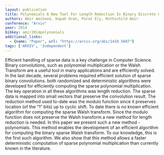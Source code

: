 ```yaml
---
layout: publication
title: Polynomials A New Tool For Length Reduction In Binary Discrete Convolutions
authors: Amir Amihood, Kapah Oren, Porat Ely, Rothschild Amir
conference: "Arxiv"
year: 2014
bibkey: amir2014polynomials
additional_links:
  - {name: "Paper", url: "https://arxiv.org/abs/1410.5607"}
tags: ['ARXIV', 'Independent']
---
```

<p>Efficient handling of sparse data is a key challenge in Computer
Science. Binary convolutions, such as polynomial multiplication or the
Walsh Transform are a useful tool in many applications and are
efficiently solved. In the last decade, several problems required
efficient solution of sparse binary convolutions. both randomized and
deterministic algorithms were developed for efficiently computing the
sparse polynomial multiplication. The key operation in all these
algorithms was length reduction. The sparse data is mapped into small
vectors that preserve the convolution result. The reduction method used
to-date was the modulo function since it preserves location (of the “1”
bits) up to cyclic shift. To date there is no known efficient algorithm
for computing the sparse Walsh transform. Since the modulo function does
not preserve the Walsh transform a new method for length reduction is
needed. In this paper we present such a new method - polynomials. This
method enables the development of an efficient algorithm for computing
the binary sparse Walsh transform. To our knowledge, this is the first
such algorithm. We also show that this method allows a faster
deterministic computation of sparse polynomial multiplication than
currently known in the literature.</p>
